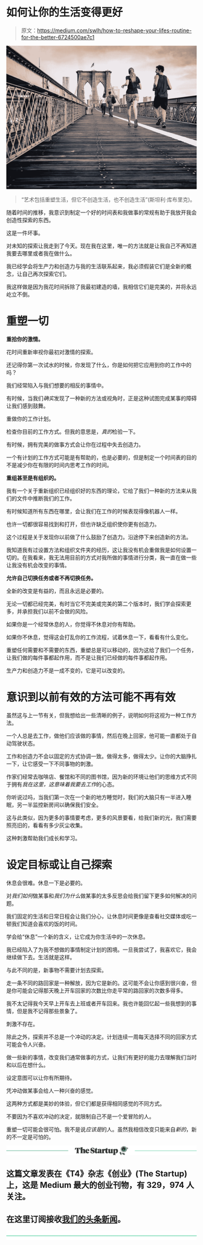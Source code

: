 # 如何让你的生活变得更好

> 原文：<https://medium.com/swlh/how-to-reshape-your-lifes-routine-for-the-better-6724500ae7c1>

![](img/c24da12f68a02776a64797b2709c0eb8.png)

> “艺术包括重塑生活，但它不创造生活，也不创造生活”(斯坦利·库布里克)。

随着时间的推移，我意识到制定一个好的时间表和我做事的常规有助于我放开我会创造性探索的东西。

这是一件坏事。

对未知的探索让我走到了今天。现在我在这里，唯一的方法就是让我自己不再知道我要去哪里或者我在做什么。

我已经学会将生产力和创造力与我的生活联系起来，我必须假装它们是全新的概念，让自己再次探索它们。

我这样做是因为我花时间拆除了我最初建造的墙，我相信它们是完美的，并将永远屹立不倒。

# 重塑一切

**重拾你的激情。**

花时间重新审视你最初对激情的探索。

还记得你第一次试水的时候，你发现了什么，你是如何把它应用到你的工作中的吗？

我们经常陷入与我们想要的相反的事情中。

有时候，当我们*确实*发现了一种新的方法或视角时，正是这种试图完成某事的障碍让我们感到鼓舞。

重做你的工作计划。

检查你目前的工作方式。但我的意思是，*真的*检验一下。

有时候，拥有完美的做事方式会让你在过程中失去创造力。

一个有计划的工作方式可能是有帮助的，也是必要的，但是制定一个时间表的目的不是减少你在有限的时间内思考工作的时间。

**重组甚至是有组织的。**

我有一个关于重新组织已经组织好的东西的理论，它给了我们一种新的方法来从我们的文件中推断我们的工作。

有时候知道所有东西在哪里，会让我们在工作的时候表现得像机器人一样。

也许一切都很容易找到和打开，但也许缺乏组织使你更有创造力。

这个过程是关于发现你以前做了什么鼓励了创造力。沿途停下来创造新的方法。

我知道我有过设置方法和组织文件夹的经历，这让我没有机会重做我是如何设置一切的。在我看来，我无法用目前的方式对我所做的事情进行分类，我一直在做一些让我没有机会改变的事情。

**允许自己切换任务或者不再切换任务。**

全新的改变是有益的，而且永远是必要的。

无论一切都已经完美，有时当它不完美或完美的第二个版本时，我们学会探索更多，并承担我们以前不会做的风险。

如果你是一个经常休息的人，你觉得不休息对你有帮助。

如果你不休息，觉得这会打乱你的工作流程，试着休息一下，看看有什么变化。

重塑任何需要和不需要的东西，重塑总是可以移动的，因为这给了我们一个任务，让我们做的每件事都起作用，而不是让我们已经做的每件事都起作用。

生产力和创造力不是一成不变的，它是可以改变的。

# 意识到以前有效的方法可能不再有效

虽然这与上一节有关，但我想给出一些清晰的例子，说明如何将这视为一种工作方法。

一个人总是去工作，做他们应该做的事情，然后在晚上回家，他可能一直都处于自动驾驶状态。

工作和创造力不会以固定的方式协调一致。做得太多，做得太少。让你的大脑挣扎一下，让它感受一下不同事物的刺激。

作家们经常去咖啡店、餐馆和不同的图书馆，因为新的环境让他们的思维方式不同于拥有*我在这里，这意味着我要去工作*的心态。

你听说过吗，当我们第一次在一个新的地方睡觉时，我们的大脑只有一半进入睡眠，另一半监控新房间以确保我们安全。

这与此类似，因为更多的事情要考虑，更多的风景要看，给我们新的光，我们需要照亮旧的，看看有多少灰尘收集。

这种刺激帮助我们成长和学习。

# 设定目标或让自己探索

休息会很难。休息一下是必要的。

对*我们如何*做某事和*我们为什么*做某事的太多反思会给我们留下更多如何解决的问题。

我们固定的生活和日常日程会让我们分心，让休息时间更像是查看社交媒体或吃一顿我们知道会喜欢的饭的时间。

学会给“休息”一个新的含义，让它成为你生活中的一次休息。

我已经陷入了为我不想做的事情制定计划的困境。一旦我尝试了，我喜欢它，我会继续做下去。生活就是这样。

与此不同的是，新事物不需要计划去探索。

走一条不同的路回家是一种解放，因为它是新的。这可能不会让你感到很兴奋，但是你可能会记得那天晚上开车回家的次数比你走平常的路回家的次数多得多。

我不太记得我今天早上开车去上班或者开车回来。我也许能回忆起一些我想到的事情，但是我不记得那些景象了。

刺激不存在。

除此之外，探索并不总是一个冲动的决定。计划连续一周每天选择不同的回家方式可能会令人兴奋。

做一些新的事情，改变我们通常做事的方式，让我们有更好的能力去理解我们当时和以后在想什么。

设定意图可以让你有所期待。

凭冲动做某事会给人一种兴奋的感觉。

这两种方式都是美妙的体验，但它们都是获得相同感觉的不同方式。

不要因为不喜欢冲动的决定，就限制自己不是一个爱冒险的人。

重塑一切可能会很可怕。我不是说*应该是*的人。虽然我相信改变只能来自*新的*，新的不一定是可怕的。

[![](img/308a8d84fb9b2fab43d66c117fcc4bb4.png)](https://medium.com/swlh)

## 这篇文章发表在《T4》杂志《创业》(The Startup)上，这是 Medium 最大的创业刊物，有 329，974 人关注。

## 在这里订阅接收[我们的头条新闻](http://growthsupply.com/the-startup-newsletter/)。

[![](img/b0164736ea17a63403e660de5dedf91a.png)](https://medium.com/swlh)